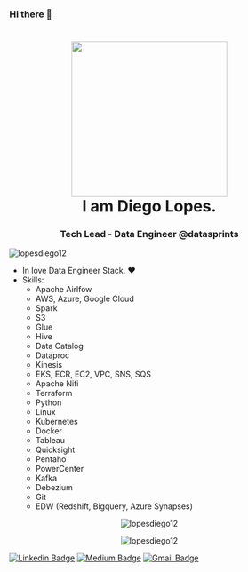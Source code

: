 ### Hi there 👋


<h1 align="center"> <img src="https://i.pinimg.com/originals/98/2e/3e/982e3e370126794ad88a04af97350679.gif" width="280px"> <br> I am Diego Lopes. </h1>
<h3 align="center">Tech Lead - Data Engineer @datasprints </h3>
<p align="left"> <img src="https://komarev.com/ghpvc/?username=lopesdiego12&color=green" alt="lopesdiego12 " /> </p>


- In love Data Engineer Stack. :heart: 
- Skills:
  - Apache Airlfow
  - AWS, Azure, Google Cloud 
  - Spark
  - S3
  - Glue
  - Hive
  - Data Catalog
  - Dataproc
  - Kinesis
  - EKS, ECR, EC2, VPC, SNS, SQS
  - Apache Nifi
  - Terraform
  - Python
  - Linux
  - Kubernetes
  - Docker 
  - Tableau
  - Quicksight
  - Pentaho
  - PowerCenter
  - Kafka
  - Debezium
  - Git
  - EDW (Redshift, Bigquery, Azure Synapses)



<p align="center">
<img  src="https://github-readme-stats.vercel.app/api/top-langs/?username=lopesdiego12&theme=dark&layout=compact" alt="lopesdiego12"/>
</p>

<p align="center">
<img  src="https://github-readme-stats.vercel.app/api?username=lopesdiego12&theme=dark&show_icons=true" alt="lopesdiego12"/> 
</p>

[![Linkedin Badge](https://img.shields.io/badge/-lopesdiego12-blue?style=flat-square&logo=Linkedin&logoColor=white&link=hhttps://www.linkedin.com/in/lopesdiego12/)](https://www.linkedin.com/in/lopesdiego12/)
[![Medium Badge](https://img.shields.io/badge/-@lopesdiego12-03a57a?style=flat-square&labelColor=000000&logo=Medium&link=https://medium.com/@lopesdiego12)](https://medium.com/@lopesdiego12)
[![Gmail Badge](https://img.shields.io/badge/-lopesdiego12@gmail.com-c14438?style=flat-square&logo=Gmail&logoColor=white&link=mailto:lopesdiego12@gmail.com)](mailto:lopesdiego12@gmail.com)


